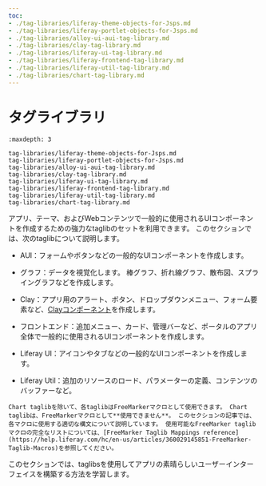 ```yaml
---
toc:
- ./tag-libraries/liferay-theme-objects-for-Jsps.md
- ./tag-libraries/liferay-portlet-objects-for-Jsps.md
- ./tag-libraries/alloy-ui-aui-tag-library.md
- ./tag-libraries/clay-tag-library.md
- ./tag-libraries/liferay-ui-tag-library.md
- ./tag-libraries/liferay-frontend-tag-library.md
- ./tag-libraries/liferay-util-tag-library.md
- ./tag-libraries/chart-tag-library.md
---
```


# タグライブラリ

```{toctree}
:maxdepth: 3

tag-libraries/liferay-theme-objects-for-Jsps.md
tag-libraries/liferay-portlet-objects-for-Jsps.md
tag-libraries/alloy-ui-aui-tag-library.md
tag-libraries/clay-tag-library.md
tag-libraries/liferay-ui-tag-library.md
tag-libraries/liferay-frontend-tag-library.md
tag-libraries/liferay-util-tag-library.md
tag-libraries/chart-tag-library.md
```
アプリ、テーマ、およびWebコンテンツで一般的に使用されるUIコンポーネントを作成するための強力なtaglibのセットを利用できます。 このセクションでは、次のtaglibについて説明します。

* AUI：フォームやボタンなどの一般的なUIコンポーネントを作成します。

* グラフ：データを視覚化します。 棒グラフ、折れ線グラフ、散布図、スプライングラフなどを作成します。

* Clay：アプリ用のアラート、ボタン、ドロップダウンメニュー、フォーム要素など、[Clayコンポーネント](https://clayui.com/docs/components/alerts.html)を作成します。

* フロントエンド：追加メニュー、カード、管理バーなど、ポータルのアプリ全体で一般的に使用されるUIコンポーネントを作成します。

* Liferay UI：アイコンやタブなどの一般的なUIコンポーネントを作成します。

* Liferay Util：追加のリソースのロード、パラメーターの定義、コンテンツのバッファーなど。

```{note} 
Chart taglibを除いて、各taglibはFreeMarkerマクロとして使用できます。 Chart taglibは、FreeMarkerマクロとして**使用できません**。 このセクションの記事では、各マクロに使用する適切な構文について説明しています。 使用可能なFreeMarker taglibマクロの完全なリストについては、[FreeMarker Taglib Mappings reference](https://help.liferay.com/hc/en-us/articles/360029145851-FreeMarker-Taglib-Macros)を参照してください。
```

このセクションでは、taglibsを使用してアプリの素晴らしいユーザーインターフェイスを構築する方法を学習します。
